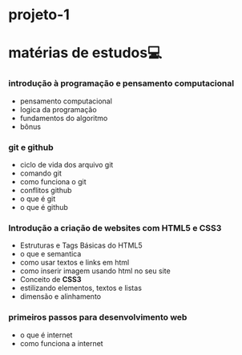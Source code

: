 # projeto-1
# matérias de  estudos:computer:

### introdução à programação e pensamento computacional

- pensamento computacional
- logica da programação
- fundamentos do algoritmo
- bônus 

### git e github

- ciclo de vida dos arquivo git
- comando git
- como funciona o git
- conflitos github
- o que é git
- o que é github

###  Introdução a criação de websites com HTML5 e CSS3

- Estruturas e Tags Básicas do HTML5
- o que e semantica
- como usar textos e links em html
- como inserir imagem usando html no seu site
- Conceito de **CSS3**
- estilizando elementos, textos e listas
- dimensão e alinhamento

### primeiros passos para desenvolvimento web

- o que é internet
- como funciona a internet









